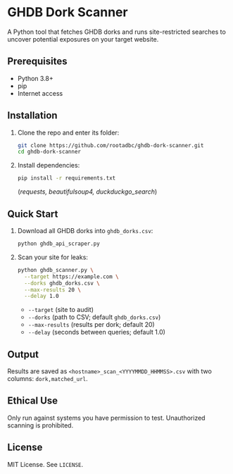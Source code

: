 # GHDB Dork Scanner

A Python tool that fetches GHDB dorks and runs site-restricted searches to uncover potential exposures on your target website.

## Prerequisites
- Python 3.8+  
- pip  
- Internet access  

## Installation
1. Clone the repo and enter its folder:  
   ```bash
   git clone https://github.com/rootadbc/ghdb-dork-scanner.git
   cd ghdb-dork-scanner
   ```
2. Install dependencies:  
   ```bash
   pip install -r requirements.txt
   ```
   (*requests, beautifulsoup4, duckduckgo_search*)

## Quick Start
1. Download all GHDB dorks into `ghdb_dorks.csv`:  
   ```bash
   python ghdb_api_scraper.py
   ```
2. Scan your site for leaks:  
   ```bash
   python ghdb_scanner.py \
     --target https://example.com \
     --dorks ghdb_dorks.csv \
     --max-results 20 \
     --delay 1.0
   ```
   - `--target` (site to audit)  
   - `--dorks` (path to CSV; default `ghdb_dorks.csv`)  
   - `--max-results` (results per dork; default 20)  
   - `--delay` (seconds between queries; default 1.0)  

## Output
Results are saved as `<hostname>_scan_<YYYYMMDD_HHMMSS>.csv` with two columns: `dork,matched_url`.

## Ethical Use
Only run against systems you have permission to test. Unauthorized scanning is prohibited.  

## License
MIT License. See `LICENSE`.
